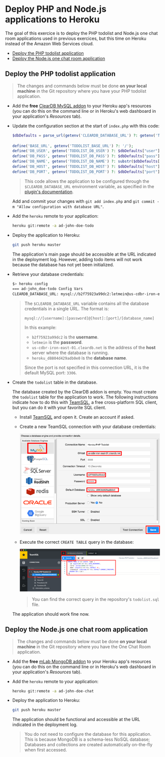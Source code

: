 # Deploy PHP and Node.js applications to Heroku

The goal of this exercice is to deploy the PHP todolist and Node.js one chat room applications used in previous exercices,
but this time on Heroku instead of the Amazon Web Services cloud.

<!-- START doctoc generated TOC please keep comment here to allow auto update -->
<!-- DON'T EDIT THIS SECTION, INSTEAD RE-RUN doctoc TO UPDATE -->


- [Deploy the PHP todolist application](#deploy-the-php-todolist-application)
- [Deploy the Node.js one chat room application](#deploy-the-nodejs-one-chat-room-application)

<!-- END doctoc generated TOC please keep comment here to allow auto update -->



## Deploy the PHP todolist application

> The changes and commands below must be done **on your local machine**
> in the Git repository where you have your PHP todolist application.

* Add the **free** [ClearDB MySQL addon](https://devcenter.heroku.com/articles/cleardb) to your Heroku app's resources
  (you can do this on the command line or in Heroku's web dashboard in your application's *Resources* tab).
* Update the configuration section at the start of `index.php` with this code:

  ```php
  $dbDefaults = parse_url(getenv('CLEARDB_DATABASE_URL') ?: getenv('TODOLIST_DB_URL') ?: "mysql://todolist@127.0.0.1:3306/todolist");

  define('BASE_URL', getenv('TODOLIST_BASE_URL') ?: '/');
  define('DB_USER', getenv('TODOLIST_DB_USER') ?: $dbDefaults["user"]);
  define('DB_PASS', getenv('TODOLIST_DB_PASS') ?: $dbDefaults["pass"]);
  define('DB_NAME', getenv('TODOLIST_DB_NAME') ?: substr($dbDefaults["path"], 1));
  define('DB_HOST', getenv('TODOLIST_DB_HOST') ?: $dbDefaults["host"]);
  define('DB_PORT', getenv('TODOLIST_DB_PORT') ?: $dbDefaults["port"]);
  ```

  > This code allows the application to be configured through the `$CLEARDB_DATABASE_URL` environment variable,
  > as specified in the [plugin's documentation](https://devcenter.heroku.com/articles/cleardb#using-cleardb-with-php).

  Add and commit your changes with `git add index.php` and `git commit -m "Allow configuration with database URL"`.
* Add the `heroku` remote to your application:

  ```bash
  heroku git:remote -a ad-john-doe-todo
  ```
* Deploy the application to Heroku:

  ```bash
  git push heroku master
  ```

  The application's main page should be accessible at the URL indicated in the deployment log.
  However, adding todo items will not work because the database has not yet been initialized.
* Retrieve your database credentials:

  ```bash
  $> heroku config
  === ad-john_doe-todo Config Vars
  CLEARDB_DATABASE_URL: mysql://b2f75923a99dc2:letmein@us-cdbr-iron-east-01.cleardb.net/heroku_d8804d429adb0e0?reconnect=true
  ```

  > The `$CLEARDB_DATABASE_URL` variable contains all the database credentials in a single URL.
  > The format is:
  >
  >     mysql://[username]:[password]@[host]:[port]/[database_name]
  >
  > In this example:
  >
  > * `b2f75923a99dc2` is the **username**.
  > * `letmein` is the **password**.
  > * `us-cdbr-iron-east-01.cleardb.net` is the address of the **host** server where the database is running.
  > * `heroku_d8804d429adb0e0` is the **database name**.
  >
  > Since the port is not specified in this connection URL, it is the default MySQL port: `3306`.
* Create the `todolist` table in the database.

  The database created by the ClearDB addon is empty.
  You must create the `todolist` table for the application to work.
  The following instructions indicate how to do this with [TeamSQL](https://teamsql.io),
  a free cross-platform SQL client, but you can do it with your favorite SQL client.

  * Install [TeamSQL](https://teamsql.io) and open it.
    Create an account if asked.
  * Create a new TeamSQL connection with your database credentials:

    ![Create TeamSQL connection](../images/teamsql-connection.png)
  * Execute the correct `CREATE TABLE` query in the database:

    ![Execute TeamSQL query](../images/teamsql.png)

    > You can find the correct query in the repository's `todolist.sql` file.

  The application should work fine now.

## Deploy the Node.js one chat room application

> The changes and commands below must be done **on your local machine**
> in the Git repository where you have the One Chat Room application.

* Add the **free** [mLab MongoDB addon](https://elements.heroku.com/addons/mongolab) to your Heroku app's resources
  (you can do this on the command line or in Heroku's web dashboard in your application's *Resources* tab).
* Add the `heroku` remote to your application:

  ```bash
  heroku git:remote -a ad-john-doe-chat
  ```
* Deploy the application to Heroku:

  ```bash
  git push heroku master
  ```

  The application should be functional and accessible at the URL indicated in the deployment log.

  > You do not need to configure the database for this application.
  > This is because MongoDB is a schema-less NoSQL database;
  > Databases and collections are created automatically on-the-fly when first accessed.
